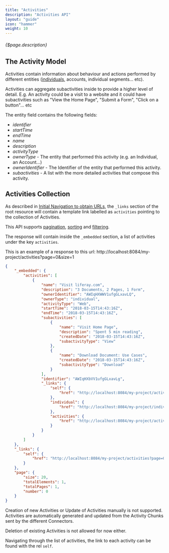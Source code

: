 ```yaml
---
title: "Activities"
description: "Activities API"
layout: "guide"
icon: "hammer"
weight: 10
---
```


###### {$page.description}

<article id="1">

## The Activity Model

Activities contain information about behaviour and actions performed by different entities ([individuals](/docs/individuals), accounts, individual segments... etc).

Activities can aggregate subactivities inside to provide a higher level of detail. E.g. An activity could be a visit
to a website and it could have subactivities such as "View the Home Page", "Submit a Form", "Click on a button"... etc

The entity field contains the following fields:
* *identifier*
* *startTime*
* *endTime*
* *name*
* *description*
* *activityType*
* *ownerType* - The entity that performed this activity (e.g. an Individual, an Account...)
* *ownerIdentifier* - The Identifier of the entity that performed this activity.
* *subactivities* - A list with the more detailed activities that compose this activity.

</article>


<article id="2">

## Activities Collection

As described in [Initial Navigation to obtain URLs](/docs/general#navigation),
the `_links` section of the root resource will contain a template link labelled as `activities` pointing to the
collection of Activities.

This API supports [pagination](/docs/general#pagination), [sorting](/docs/general#sorting) and [filtering](/docs/general#filtering).

The response will contain inside the `_embedded` section, a list of activities
under the key `activities`.

This is an example of a response to this url: http://localhost:8084/my-project/activities?page=0&size=1

```json
{
    "_embedded": {
        "activities": [
            {
                "name": "Visit liferay.com",
                "description": "3 Documents, 2 Pages, 1 Form",
                "ownerIdentifier": "AWIqHXWWV1ufgGLxavLQ",
                "ownerType": "individual",
                "activityType": "Web",
                "startTime": "2018-03-15T14:43:16Z",
                "endTime": "2018-03-15T14:43:16Z",
                "subactivities": [
                    {
                        "name": "Visit Home Page",
                        "description": "Spent 5 min reading",
                        "createdDate": "2018-03-15T14:43:16Z",
                        "subactivityType": "View"
                    },
                    {
                        "name": "Download Document: Use Cases",
                        "createdDate": "2018-03-15T14:43:16Z",
                        "subactivityType": "Download"
                    }
                ],
                "identifier": "AWIqHXbVV1ufgGLxavLg",
                "_links": {
                    "self": {
                        "href": "http://localhost:8084/my-project/activities/AWIqHXbVV1ufgGLxavLg"
                    },
                    "individual": {
                        "href": "http://localhost:8084/my-project/individuals/AWIqHXWWV1ufgGLxavLQ"
                    },
                    "activities": {
                        "href": "http://localhost:8084/my-project/activities?page=0&size=20{&filter,sort*}"
                    }
                }
            }
        ]
    },
    "_links": {
        "self": {
            "href": "http://localhost:8084/my-project/activities?page=0&size=20"
        }
    },
    "page": {
        "size": 20,
        "totalElements": 1,
        "totalPages": 1,
        "number": 0
    }
}
```

Creation of new Activities or Update of Activities manually is not supported. Activities are automatically
generated and updated from the Activity Chunks sent by the different Connectors.

Deletion of existing Activities is not allowed for now either. 

Navigating through the list of activities, the link to each activity can be found with the rel `self`. 

</article>